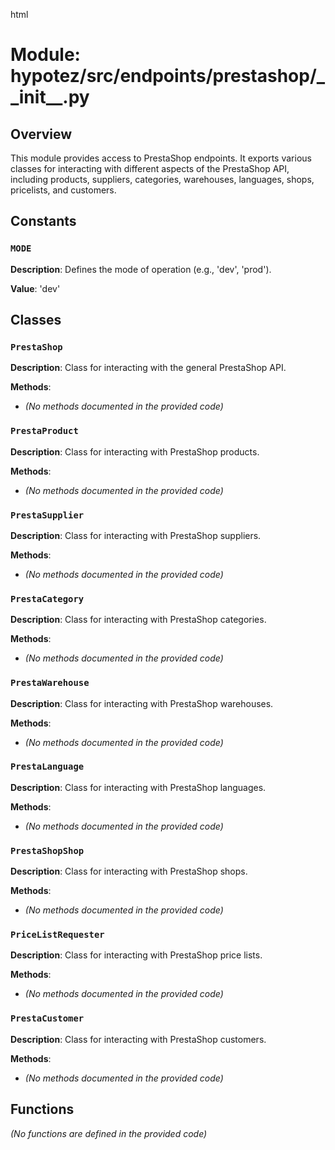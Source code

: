 html
<h1>Module: hypotez/src/endpoints/prestashop/__init__.py</h1>

<h2>Overview</h2>
<p>This module provides access to PrestaShop endpoints. It exports various classes for interacting with different aspects of the PrestaShop API, including products, suppliers, categories, warehouses, languages, shops, pricelists, and customers.</p>

<h2>Constants</h2>

<h3><code>MODE</code></h3>

<p><strong>Description</strong>: Defines the mode of operation (e.g., 'dev', 'prod').</p>
<p><strong>Value</strong>: 'dev'</p>

<h2>Classes</h2>

<h3><code>PrestaShop</code></h3>

<p><strong>Description</strong>: Class for interacting with the general PrestaShop API.</p>

<p><strong>Methods</strong>:</p>
<ul>
  <li><em>(No methods documented in the provided code)</em></li>
</ul>


<h3><code>PrestaProduct</code></h3>

<p><strong>Description</strong>: Class for interacting with PrestaShop products.</p>

<p><strong>Methods</strong>:</p>
<ul>
  <li><em>(No methods documented in the provided code)</em></li>
</ul>

<h3><code>PrestaSupplier</code></h3>

<p><strong>Description</strong>: Class for interacting with PrestaShop suppliers.</p>

<p><strong>Methods</strong>:</p>
<ul>
  <li><em>(No methods documented in the provided code)</em></li>
</ul>

<h3><code>PrestaCategory</code></h3>

<p><strong>Description</strong>: Class for interacting with PrestaShop categories.</p>

<p><strong>Methods</strong>:</p>
<ul>
  <li><em>(No methods documented in the provided code)</em></li>
</ul>

<h3><code>PrestaWarehouse</code></h3>

<p><strong>Description</strong>: Class for interacting with PrestaShop warehouses.</p>

<p><strong>Methods</strong>:</p>
<ul>
  <li><em>(No methods documented in the provided code)</em></li>
</ul>

<h3><code>PrestaLanguage</code></h3>

<p><strong>Description</strong>: Class for interacting with PrestaShop languages.</p>

<p><strong>Methods</strong>:</p>
<ul>
  <li><em>(No methods documented in the provided code)</em></li>
</ul>

<h3><code>PrestaShopShop</code></h3>

<p><strong>Description</strong>: Class for interacting with PrestaShop shops.</p>

<p><strong>Methods</strong>:</p>
<ul>
  <li><em>(No methods documented in the provided code)</em></li>
</ul>

<h3><code>PriceListRequester</code></h3>

<p><strong>Description</strong>: Class for interacting with PrestaShop price lists.</p>

<p><strong>Methods</strong>:</p>
<ul>
  <li><em>(No methods documented in the provided code)</em></li>
</ul>

<h3><code>PrestaCustomer</code></h3>

<p><strong>Description</strong>: Class for interacting with PrestaShop customers.</p>

<p><strong>Methods</strong>:</p>
<ul>
  <li><em>(No methods documented in the provided code)</em></li>
</ul>


<h2>Functions</h2>

<p><em>(No functions are defined in the provided code)</em></p>